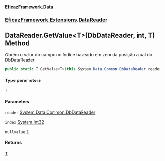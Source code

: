 #### [EficazFramework.Data](EficazFrameworkData.md 'EficazFramework Data')
### [EficazFramework.Extensions](EficazFrameworkData.md#EficazFramework_Extensions 'EficazFramework.Extensions').[DataReader](DataReader.md 'EficazFramework.Extensions.DataReader')
## DataReader.GetValue&lt;T&gt;(DbDataReader, int, T) Method
Obtém o valor do campo no índice baseado em zero da posição atual do DbDataReader  
```csharp
public static T GetValue<T>(this System.Data.Common.DbDataReader reader, int index, T nullvalue=default(T));
```
#### Type parameters
<a name='EficazFramework_Extensions_DataReader_GetValue_T_(System_Data_Common_DbDataReader_int_T)_T'></a>
`T`  
  
#### Parameters
<a name='EficazFramework_Extensions_DataReader_GetValue_T_(System_Data_Common_DbDataReader_int_T)_reader'></a>
`reader` [System.Data.Common.DbDataReader](https://docs.microsoft.com/en-us/dotnet/api/System.Data.Common.DbDataReader 'System.Data.Common.DbDataReader')  
  
<a name='EficazFramework_Extensions_DataReader_GetValue_T_(System_Data_Common_DbDataReader_int_T)_index'></a>
`index` [System.Int32](https://docs.microsoft.com/en-us/dotnet/api/System.Int32 'System.Int32')  
  
<a name='EficazFramework_Extensions_DataReader_GetValue_T_(System_Data_Common_DbDataReader_int_T)_nullvalue'></a>
`nullvalue` [T](DataReader_GetValue_T_(DbDataReader_int_T).md#EficazFramework_Extensions_DataReader_GetValue_T_(System_Data_Common_DbDataReader_int_T)_T 'EficazFramework.Extensions.DataReader.GetValue&lt;T&gt;(System.Data.Common.DbDataReader, int, T).T')  
  
#### Returns
[T](DataReader_GetValue_T_(DbDataReader_int_T).md#EficazFramework_Extensions_DataReader_GetValue_T_(System_Data_Common_DbDataReader_int_T)_T 'EficazFramework.Extensions.DataReader.GetValue&lt;T&gt;(System.Data.Common.DbDataReader, int, T).T')  
